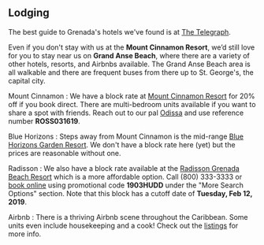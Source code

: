 ## Lodging

The best guide to Grenada's hotels we've found is at [The Telegraph](https://www.telegraph.co.uk/travel/destinations/caribbean/grenada/hotels/).

Even if you don't stay with us at the **Mount Cinnamon Resort**, we’d still love for you to stay near us on **Grand Anse Beach**, where there are a variety of other hotels, resorts, and Airbnbs available. The Grand Anse Beach area is all walkable and there are frequent buses from there up to St. George's, the capital city.

Mount Cinnamon
: We have a block rate at [Mount Cinnamon Resort](https://mountcinnamongrenadahotel.com/) for 20% off if you book direct. There are multi-bedroom units available if you want to share a spot with friends. Reach out to our pal [Odissa](mailto:reservations@mountcinnamongrenada.com) and use reference number **ROSS031619**.

Blue Horizons
: Steps away from Mount Cinnamon is the mid-range [Blue Horizons Garden Resort](https://www.grenadabluehorizons.com/en-us). We don't have a block rate here (yet) but the prices are reasonable without one.

Radisson
: We also have a block rate available at the [Radisson Grenada Beach Resort](https://www.radisson.com/st-georges-hotel-gd/grdgrgr) which is a more affordable option. Call (800) 333-3333 or [book online](https://www.radisson.com) using promotional code **1903HUDD** under the "More Search Options" section. Note that this block has a cutoff date of **Tuesday, Feb 12, 2019**.

Airbnb
: There is a thriving Airbnb scene throughout the Caribbean. Some units even include housekeeping and a cook! Check out the [listings](https://www.airbnb.com/s/Grand-Anse-Beach--Grenada) for more info.
